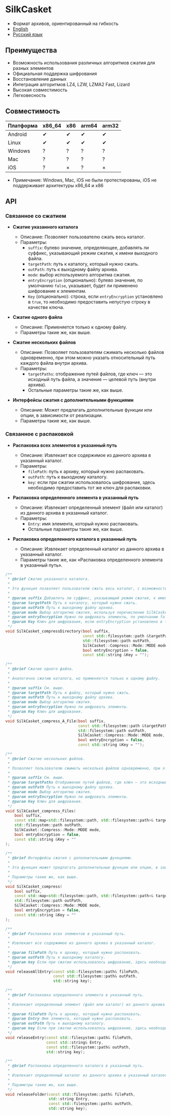 # SilkCasket

* Формат архивов, ориентированный на гибкость
* [English](README-en.md)
* [Русский язык](README-ru.md)

## Преимущества

* Возможность использования различных алгоритмов сжатия для разных элементов
* Официальная поддержка шифрования
* Восстановление данных
* Интеграция алгоритмов LZ4, LZW, LZMA2 Fast, Lizard
* Высокая совместимость
* Легковесность

## Совместимость


| Платформа | x86_64 | x86 | arm64 | arm32 |
| --------- | ------ | --- | ----- | ----- |
| Android   | ✔     | ✔  | ✔    | ✔    |
| Linux     | ✔     | ✔  | ✔    | ✔    |
| Windows   | ?      | ?  | ?    | ?    |
| Mac       | ?      | ?  | ?    | ?    |
| iOS       | ?      | ×  | ?    | ×    |

* Примечание: Windows, Mac, iOS не были протестированы, iOS не поддерживает архитектуры x86_64 и x86

## API

### Связанное со сжатием

- **Сжатие указанного каталога**

  - Описание: Позволяет пользователю сжать весь каталог.
  - Параметры:
    - `suffix`: булево значение, определяющее, добавлять ли суффикс, указывающий режим сжатия, к имени выходного файла.
    - `targetPath`: путь к каталогу, который нужно сжать.
    - `outPath`: путь к выходному файлу архива.
    - `mode`: выбор используемого алгоритма сжатия.
    - `entryEncryption` (опционально): булево значение, по умолчанию `false`, указывает, будет ли применено шифрование к элементам.
    - `Key` (опционально): строка, если `entryEncryption` установлено в `true`, то необходимо предоставить непустую строку в качестве ключа.

- **Сжатие одного файла**

  - Описание: Применяется только к одному файлу.
  - Параметры такие же, как выше.

- **Сжатие нескольких файлов**

  - Описание: Позволяет пользователям сжимать несколько файлов одновременно, при этом можно указать относительный путь каждого файла внутри архива.
  - Параметры:
    - `targetPaths`: отображение путей файлов, где ключ — это исходный путь файла, а значение — целевой путь (внутри архива).
    - Остальные параметры такие же, как выше.

- **Интерфейсы сжатия с дополнительными функциями**

  - Описание: Может предлагать дополнительные функции или опции, в зависимости от реализации.
  - Параметры такие же, как выше.

### Связанное с распаковкой

- **Распаковка всех элементов в указанный путь**

  - Описание: Извлекает все содержимое из данного архива в указанный каталог.
  - Параметры:
    - `filePath`: путь к архиву, который нужно распаковать.
    - `outPath`: путь к выходному каталогу.
    - `key`: если при сжатии использовалось шифрование, здесь необходимо предоставить тот же ключ для распаковки.

- **Распаковка определенного элемента в указанный путь**

  - Описание: Извлекает определенный элемент (файл или каталог) из данного архива в указанный каталог.
  - Параметры:
    - `Entry`: имя элемента, который нужно распаковать.
    - Остальные параметры такие же, как выше.

- **Распаковка определенного каталога в указанный путь**

  - Описание: Извлекает определенный каталог из данного архива в указанный каталог.
  - Параметры такие же, как «Распаковка определенного элемента в указанный путь».

```cpp
/**
 * @brief Сжатие указанного каталога.
 *
 * Эта функция позволяет пользователю сжать весь каталог, с возможностью выбора шифрования и алгоритма сжатия.
 *
 * @param suffix Добавлять ли суффикс, указывающий режим сжатия, к имени выходного файла.
 * @param targetPath Путь к каталогу, который нужно сжать.
 * @param outPath Путь к выходному файлу архива.
 * @param mode Выбор алгоритма сжатия, используя перечисление SilkCasket::Compress::Mode::MODE.
 * @param entryEncryption Нужно ли шифровать элементы, по умолчанию false.
 * @param Key Ключ для шифрования, если entryEncryption установлено в true, то необходимо предоставить непустую строку в качестве ключа.
 */
void SilkCasket_compressDirectory(bool suffix,
                                  const std::filesystem::path &targetPath,
                                  std::filesystem::path outPath,
                                  SilkCasket::Compress::Mode::MODE mode,
                                  bool entryEncryption = false,
                                  const std::string &Key = "");

/**
 * @brief Сжатие одного файла.
 *
 * Аналогично сжатию каталога, но применяется только к одному файлу.
 *
 * @param suffix См. выше.
 * @param targetPath Путь к файлу, который нужно сжать.
 * @param outPath Путь к выходному файлу архива.
 * @param mode Выбор алгоритма сжатия.
 * @param entryEncryption Нужно ли шифровать элементы.
 * @param Key Ключ для шифрования.
 */
void SilkCasket_compress_A_File(bool suffix,
                                const std::filesystem::path &targetPath,
                                std::filesystem::path outPath,
                                SilkCasket::Compress::Mode::MODE mode,
                                bool entryEncryption = false,
                                const std::string &Key = "");

/**
 * @brief Сжатие нескольких файлов.
 *
 * Позволяет пользователю сжимать несколько файлов одновременно, при этом можно указать относительный путь каждого файла внутри архива.
 *
 * @param suffix См. выше.
 * @param targetPaths Отображение путей файлов, где ключ — это исходный путь файла, а значение — целевой путь (внутри архива).
 * @param outPath Путь к выходному файлу архива.
 * @param mode Выбор алгоритма сжатия.
 * @param entryEncryption Нужно ли шифровать элементы.
 * @param Key Ключ для шифрования.
 */
void SilkCasket_compress_Files(
    bool suffix,
    const std::map<std::filesystem::path, std::filesystem::path>& targetPaths,
    std::filesystem::path outPath,
    SilkCasket::Compress::Mode::MODE mode,
    bool entryEncryption = false,
    const std::string &Key = ""
);

/**
 * @brief Интерфейсы сжатия с дополнительными функциями.
 *
 * Эта функция может предлагать дополнительные функции или опции, в зависимости от реализации.
 *
 * Параметры такие же, как выше.
 */
void SilkCasket_compress(
    bool suffix,
    const std::map<std::filesystem::path, std::filesystem::path>& targetPaths,
    std::filesystem::path outPath,
    SilkCasket::Compress::Mode::MODE mode,
    bool entryEncryption = false,
    const std::string &Key = ""
);

/**
 * @brief Распаковка всех элементов в указанный путь.
 *
 * Извлекает все содержимое из данного архива в указанный каталог.
 *
 * @param filePath Путь к архиву, который нужно распаковать.
 * @param outPath Путь к выходному каталогу.
 * @param key Если при сжатии использовалось шифрование, здесь необходимо предоставить тот же ключ для распаковки.
 */
void releaseAllEntry(const std::filesystem::path& filePath,
                     const std::filesystem::path& outPath,
                     std::string key);

/**
 * @brief Распаковка определенного элемента в указанный путь.
 *
 * Извлекает определенный элемент (файл или каталог) из данного архива в указанный каталог.
 *
 * @param filePath Путь к архиву, который нужно распаковать.
 * @param Entry Имя элемента, который нужно распаковать.
 * @param outPath Путь к выходному каталогу.
 * @param key Если при сжатии использовалось шифрование, здесь необходимо предоставить тот же ключ для распаковки.
 */
void releaseEntry(const std::filesystem::path& filePath,
                  const std::string& Entry,
                  const std::filesystem::path& outPath,
                  std::string key);

/**
 * @brief Распаковка определенного каталога в указанный путь.
 *
 * Извлекает определенный каталог из данного архива в указанный каталог.
 *
 * Параметры такие же, как выше.
 */
void releaseFolder(const std::filesystem::path& filePath,
                   std::string Entry,
                   const std::filesystem::path& outPath,
                   std::string key);
```